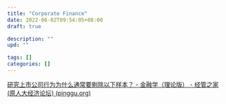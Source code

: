 ```yaml
---
title: "Corporate Finance"
date: 2022-06-02T09:54:05+08:00
draft: true

description: ""
upd: ""

tags: []
categories: []
---
```


<!--more-->

[研究上市公司行为为什么通常要剔除以下样本？ - 金融学（理论版） - 经管之家(原人大经济论坛) (pinggu.org)](https://bbs.pinggu.org/thread-10589237-1-1.html)